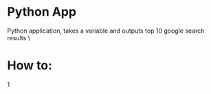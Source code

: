 # Python App
Python application, takes a variable and outputs top 10 google search results \\
# How to:
1
